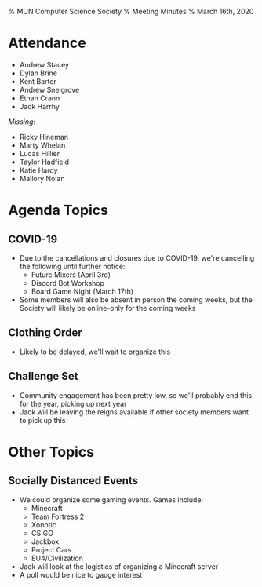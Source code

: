 % MUN Computer Science Society
% Meeting Minutes
% March 16th, 2020

# Attendance

* Andrew Stacey
* Dylan Brine
* Kent Barter
* Andrew Snelgrove
* Ethan Crann
* Jack Harrhy

_Missing_:

* Ricky Hineman
* Marty Whelan
* Lucas Hillier
* Taylor Hadfield
* Katie Hardy
* Mallory Nolan

# Agenda Topics

## COVID-19
- Due to the cancellations and closures due to COVID-19, we're cancelling the following until further notice:
    - Future Mixers (April 3rd)
    - Discord Bot Workshop
    - Board Game Night (March 17th)
- Some members will also be absent in person the coming weeks, but the Society will likely be online-only for the coming weeks

## Clothing Order
- Likely to be delayed, we'll wait to organize this

## Challenge Set
- Community engagement has been pretty low, so we'll probably end this for the year, picking up next year
- Jack will be leaving the reigns available if other society members want to pick up this


# Other Topics

## Socially Distanced Events
- We could organize some gaming events. Games include:
    - Minecraft
    - Team Fortress 2
    - Xonotic
    - CS:GO
    - Jackbox
    - Project Cars
    - EU4/Civilization
- Jack will look at the logistics of organizing a Minecraft server
- A poll would be nice to gauge interest
